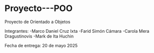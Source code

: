 # Proyecto---POO
Proyecto de Orientado a Objetos 

Integrantes: 
-Marco Daniel Cruz Ixta 
-Farid Simón Cámara 
-Carola Mera Dragustinovis
-Mark de Ita Huchin

Fecha de entrega: 20 de mayo 2025
